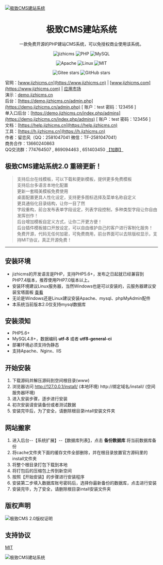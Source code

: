 [![极致CMS建站系统](http://down.jizhicms.cn/header_1920x700.png)](http://down.jizhicms.cn/jizhicms.zip)

<h1 align="center">极致CMS建站系统</h1>

<p align="center">一款免费开源的PHP建站CMS系统，可以免授权商业使用该系统。</p>

<p align="center">
<img src="https://img.shields.io/badge/jizhicms-v2.0-important.svg" title="jizhicms" />
<img src="https://img.shields.io/badge/PHP-5.6+-blue.svg" title="PHP" />
<img src="https://img.shields.io/badge/MySQL-4.8+-red.svg" title="MySQL" />
</p>
<p align="center">
<img src="https://img.shields.io/badge/Apache-green.svg" title="Apache" />
<img src="https://img.shields.io/badge/Linux-success.svg" title="Linux" />
<img src="https://img.shields.io/badge/MIT-brightgreen.svg" title="MIT" />
</p>
<p align="center">
	<img src="https://gitee.com/Cherry_toto/jizhicms/badge/star.svg?theme=dark" alt="Gitee stars"/>  
	<img src="https://img.shields.io/github/stars/Cherry-toto/jizhicms" alt="GitHub stars"/>
</p>

官网：[www.jizhicms.cn](https://www.jizhicms.cn) | [www.jizhicms.com](https://www.jizhicms.com) | [应用市场](https://app.jizhicms.cn)   
演示：[demo.jizhicms.cn](https://demo.jizhicms.cn)   
后台：[https://demo.jizhicms.cn/admin.php](https://demo.jizhicms.cn/admin.php) [ 账户：test 密码：123456 ]  
单入口后台：[https://demo.jizhicms.cn/index.php/admins](https://demo.jizhicms.cn/index.php/admins) [ 账户：test 密码：123456 ]  
文档：[https://help.jizhicms.cn](https://help.jizhicms.cn)   
工具：[https://h.jizhicms.cn](https://h.jizhicms.cn)   
作者：留恋风（QQ：2581047041 微信：TF-2581047041）  
商务合作：13660240863    
QQ交流群：774764507 , 869094463 , 651403450 [【加群】](https://jq.qq.com/?_wv=1027&k=6zjN1tgq) 

## 极致CMS建站系统2.0 重磅更新！
> 支持后台在线模板，可以下载和更新模板，提供更多免费模板  
> 支持后台多语言本地化配置  
> 更新一套精美模板免费使用  
> 桌面配置更具人性化设定，支持更多图标选择及菜单名称自定义  
> 更具通俗化目录结构，让你一目了然  
> 字段重构，前台发布表单字段设定，列表字段控制，多种类型字段让你自由发挥创作！  
> 后台增加模板自定义方式，让你二开更方便！  
> 后台插件模板接口开放设定，可以自由维护自己的客户进行客制化服务！  
> 免费开源，代码无任何加密，可免费商用，前台界面可以去除版权显示，支持MIT协议，真正开源免费！  

   

*****
## 安装环境
* jizhicms的开发语言是PHP，支持PHP5.6+，发布之日起就已经兼容到PHP7.4版本，推荐使用PHP7.0版本以上。
* 安装环境建议Linux服务器，当然Windows也是可以安装的，云服务器建议安装宝塔面板 [查看](http://www.bt.cn/)
* 无论是Windows还是Linux建议安装Apache、mysql、phpMyAdmin配件 
* 本系统当前版本2.0仅支持mysql数据库

## 安装须知  
* PHP5.6+   
* MySQL4.8+，数据编码 <b>utf-8</b> 或者 <b>utf8-general-ci</b>   
* 部署环境必须支持伪静态  
* 支持Apache、Nginx、IIS     

## 开始安装  
1. 下载源码并解压源码到空间根目录(www)      
2. 浏览器访问 http://127.0.0.1/install/ (本地环境) http://绑定域名/install/ (空间服务器环境)   
3. 进入安装步骤，逐步进行安装   
4. 初次安装请安装备份或者测试数据    
5. 安装完毕后，为了安全，请删除根目录intall安装文件夹    

## 网站搬家   
1. 进入后台--【系统扩展】--【数据库列表】，点击 <b>备份数据库</b> 将当前数据库备份    
2. 将cache文件夹下面的缓存文件全部删除，并在根目录放置官方源码里的install文件夹        
3. 将整个根目录打包下载到本地    
4. 将打包后的压缩包上传到新空间   
5. 按照【开始安装】的步骤进行安装程序     
6. 安装第二步填入数据库账号密码后，选择你最新备份的数据库，点击进行安装    
7. 安装完毕，为了安全，请删除根目录intall安装文件夹   

## 版权声明
![极致CMS 2.0版权证明](http://down.jizhicms.cn/copyright.png)

## 支持协议  
[MIT](https://gitee.com/Cherry_toto/jizhicms/blob/2.0/LICENSE)

![极致CMS建站系统](http://down.jizhicms.cn/footer_1920x273.png)

